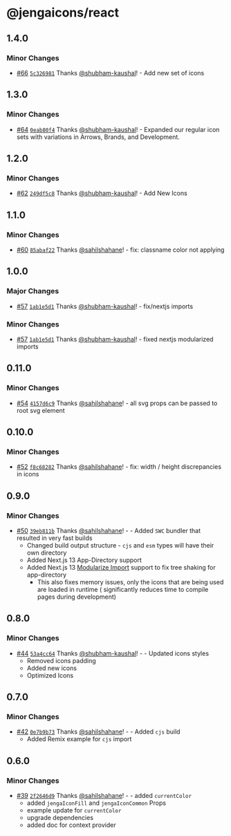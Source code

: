 # @jengaicons/react

## 1.4.0

### Minor Changes

- [#66](https://github.com/outpostHQ/jengaicons/pull/66)
  [`5c326981`](https://github.com/outpostHQ/jengaicons/commit/5c326981053fde23aa9978113523ab07a91e090e)
  Thanks [@shubham-kaushal](https://github.com/shubham-kaushal)! - Add new set
  of icons

## 1.3.0

### Minor Changes

- [#64](https://github.com/outpostHQ/jengaicons/pull/64)
  [`0eab80f4`](https://github.com/outpostHQ/jengaicons/commit/0eab80f4c05883ea05792fb4c2fcb666aef077af)
  Thanks [@shubham-kaushal](https://github.com/shubham-kaushal)! - Expanded our
  regular icon sets with variations in Arrows, Brands, and Development.

## 1.2.0

### Minor Changes

- [#62](https://github.com/OutpostHQ/jengaicons/pull/62)
  [`249df5c8`](https://github.com/OutpostHQ/jengaicons/commit/249df5c8cd5d5210bf56aae74c5efa9ac7b1b9f5)
  Thanks [@shubham-kaushal](https://github.com/shubham-kaushal)! - Add New Icons

## 1.1.0

### Minor Changes

- [#60](https://github.com/OutpostHQ/jengaicons/pull/60)
  [`85abaf22`](https://github.com/OutpostHQ/jengaicons/commit/85abaf2279be25ba785a00794903761eaca30fa4)
  Thanks [@sahilshahane](https://github.com/sahilshahane)! - fix: classname
  color not applying

## 1.0.0

### Major Changes

- [#57](https://github.com/OutpostHQ/jengaicons/pull/57)
  [`1ab1e5d1`](https://github.com/OutpostHQ/jengaicons/commit/1ab1e5d17995209bb70ab0c234f4cf221f1ea241)
  Thanks [@shubham-kaushal](https://github.com/shubham-kaushal)! - fix/nextjs
  imports

### Minor Changes

- [#57](https://github.com/OutpostHQ/jengaicons/pull/57)
  [`1ab1e5d1`](https://github.com/OutpostHQ/jengaicons/commit/1ab1e5d17995209bb70ab0c234f4cf221f1ea241)
  Thanks [@shubham-kaushal](https://github.com/shubham-kaushal)! - fixed nextjs
  modularized imports

## 0.11.0

### Minor Changes

- [#54](https://github.com/OutpostHQ/jengaicons/pull/54)
  [`4157d6c9`](https://github.com/OutpostHQ/jengaicons/commit/4157d6c9b27b44062d8593a4af086aaa8b8dbfc2)
  Thanks [@sahilshahane](https://github.com/sahilshahane)! - all svg props can
  be passed to root svg element

## 0.10.0

### Minor Changes

- [#52](https://github.com/OutpostHQ/jengaicons/pull/52)
  [`f8c68282`](https://github.com/OutpostHQ/jengaicons/commit/f8c68282cc5eb4cc90b4f9f5e77b773509604158)
  Thanks [@sahilshahane](https://github.com/sahilshahane)! - fix: width / height
  discrepancies in icons

## 0.9.0

### Minor Changes

- [#50](https://github.com/OutpostHQ/jengaicons/pull/50)
  [`39eb811b`](https://github.com/OutpostHQ/jengaicons/commit/39eb811b0eac5261e230c1ab677086b7d34a7009)
  Thanks [@sahilshahane](https://github.com/sahilshahane)! - - Added `SWC`
  bundler that resulted in very fast builds
  - Changed build output structure - `cjs` and `esm` types will have their own
    directory
  - Added Next.js 13 App-Directory support
  - Added Next.js 13
    [Modularize Import](https://nextjs.org/docs/architecture/nextjs-compiler#modularize-imports)
    support to fix tree shaking for app-directory
    - This also fixes memory issues, only the icons that are being used are
      loaded in runtime ( significantly reduces time to compile pages during
      development)

## 0.8.0

### Minor Changes

- [#44](https://github.com/OutpostHQ/jengaicons/pull/44)
  [`53a4cc64`](https://github.com/OutpostHQ/jengaicons/commit/53a4cc645b4fe43a66dda14ee1f3f7acc0b474b3)
  Thanks [@shubham-kaushal](https://github.com/shubham-kaushal)! - - Updated
  icons styles
  - Removed icons padding
  - Added new icons
  - Optimized Icons

## 0.7.0

### Minor Changes

- [#42](https://github.com/OutpostHQ/jengaicons/pull/42)
  [`0e7b9b73`](https://github.com/OutpostHQ/jengaicons/commit/0e7b9b7384e7fb05b9aa0982857aed35c8800704)
  Thanks [@sahilshahane](https://github.com/sahilshahane)! - - Added `cjs` build
  - Added Remix example for `cjs` import

## 0.6.0

### Minor Changes

- [#39](https://github.com/OutpostHQ/jengaicons/pull/39)
  [`2f2646d9`](https://github.com/OutpostHQ/jengaicons/commit/2f2646d9941e4ce4cad9e8a03e8cc86cf39b2e7e)
  Thanks [@sahilshahane](https://github.com/sahilshahane)! - - added
  `currentColor`
  - added `jengaIconFill` and `jengaIconCommon` Props
  - example update for `currentColor`
  - upgrade dependencies
  - added doc for context provider
